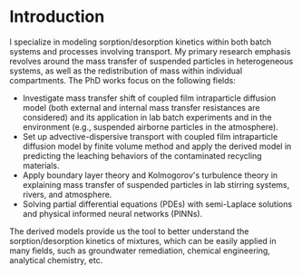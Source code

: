 # Introduction
I specialize in modeling sorption/desorption kinetics within both batch systems and processes involving transport. My primary research emphasis revolves around the mass transfer of suspended particles in heterogeneous systems, as well as the redistribution of mass within individual compartments. The PhD works focus on the following fields:
- Investigate mass transfer shift of coupled film intraparticle diffusion model (both external and internal mass transfer resistances are considered) and its application in lab batch experiments and in the environment (e.g., suspended airborne particles in the atmosphere). 
- Set up advective-dispersive transport with coupled film intraparticle diffusion model by finite volume method and apply the derived model in predicting the leaching behaviors of the contaminated recycling materials. 
- Apply boundary layer theory and Kolmogorov's turbulence theory in explaining mass transfer of suspended particles in lab stirring systems, rivers, and atmosphere. 
- Solving partial differential equations (PDEs) with semi-Laplace solutions and physical informed neural networks (PINNs). 

The derived models provide us the tool to better understand the sorption/desorption kinetics of mixtures, which can be easily applied in many fields, such as groundwater remediation, chemical engineering, analytical chemistry, etc. 

